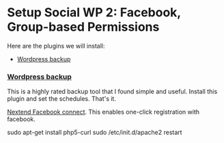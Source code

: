 # Setup Social WP 2: Facebook, Group-based Permissions

Here are the plugins we will install:
* [Wordpress backup](http://wordpress.org/support/view/plugin-reviews/backupwordpress)


### [Wordpress backup](http://wordpress.org/support/view/plugin-reviews/backupwordpress)
This is a highly rated backup tool that I found simple and useful. Install this plugin and set the schedules. That's it.



[Nextend Facebook connect](http://wordpress.org/plugins/nextend-facebook-connect/screenshots/). This enables one-click registration with facebook. 



sudo apt-get install php5-curl
sudo /etc/init.d/apache2 restart

